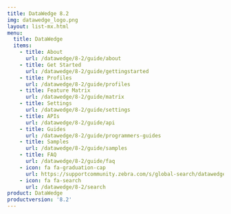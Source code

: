 ```yaml
---
title: DataWedge 8.2
img: datawedge_logo.png
layout: list-mx.html
menu:
  title: DataWedge
  items:
    - title: About
      url: /datawedge/8-2/guide/about
    - title: Get Started
      url: /datawedge/8-2/guide/gettingstarted
    - title: Profiles
      url: /datawedge/8-2/guide/profiles
    - title: Feature Matrix
      url: /datawedge/8-2/guide/matrix
    - title: Settings
      url: /datawedge/8-2/guide/settings
    - title: APIs
      url: /datawedge/8-2/guide/api
    - title: Guides
      url: /datawedge/8-2/guide/programmers-guides
    - title: Samples
      url: /datawedge/8-2/guide/samples
    - title: FAQ
      url: /datawedge/8-2/guide/faq
    - icon: fa fa-graduation-cap
      url: https://supportcommunity.zebra.com/s/global-search/datawedge?language=en_US
    - icon: fa fa-search
      url: /datawedge/8-2/search
product: DataWedge
productversion: '8.2'
---
```

